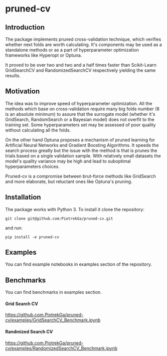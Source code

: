 # pruned-cv

## Introduction
The package implements pruned cross-validation technique, which verifies whether next folds are worth calculating.
It's components may be used as a standalone methods or as a part of hyperparameter optimization frameworks like 
Hyperopt or Optuna.

It proved to be over two and two and a half times faster than Scikit-Learn GridSearchCV and RandomizedSearchCV respectively
 yielding the same results.

## Motivation

The idea was to improve speed of hyperparameter optimization. 
All the methods which base on cross-validation require many 
big folds number (8 is an absolute minimum) to assure that the surrogate model
(whether it's GridSearch, RandomSearch or a Bayesian model) does not overfit to the training set. 
Some hyperparameters set may be assessed of poor quality without calculating all the folds.

On the other hand Optuna proposes a mechanism of pruned learning for Artificial Neural Networks and 
Gradient Boosting Algorithms. It speeds the search process greatly but the issue with the method is that is prunes 
the trials based on a single validation sample. With relatively small datasets the model's quality 
variance may be high and lead to suboptimal hyperparameters choices.

Pruned-cv is a compromise between brut-force methods like GridSearch and more elaborate, but reluctant ones 
like Optuna's pruning.

## Installation

The package works with Python 3. To install it clone the repository:

`git clone git@github.com:PiotrekGa/pruned-cv.git`

and run:

`pip install -e pruned-cv`

## Examples

You can find example notebooks in examples section of the repository.

## Benchmarks

You can find benchmarks in examples section.

#### Grid Search CV

https://github.com.PiotrekGa/pruned-cv/examples/GridSearchCV_Benchmark.ipynb

#### Randmized Search CV

https://github.com.PiotrekGa/pruned-cv/examples/RandomizedSearchCV_Benchmark.ipynb
